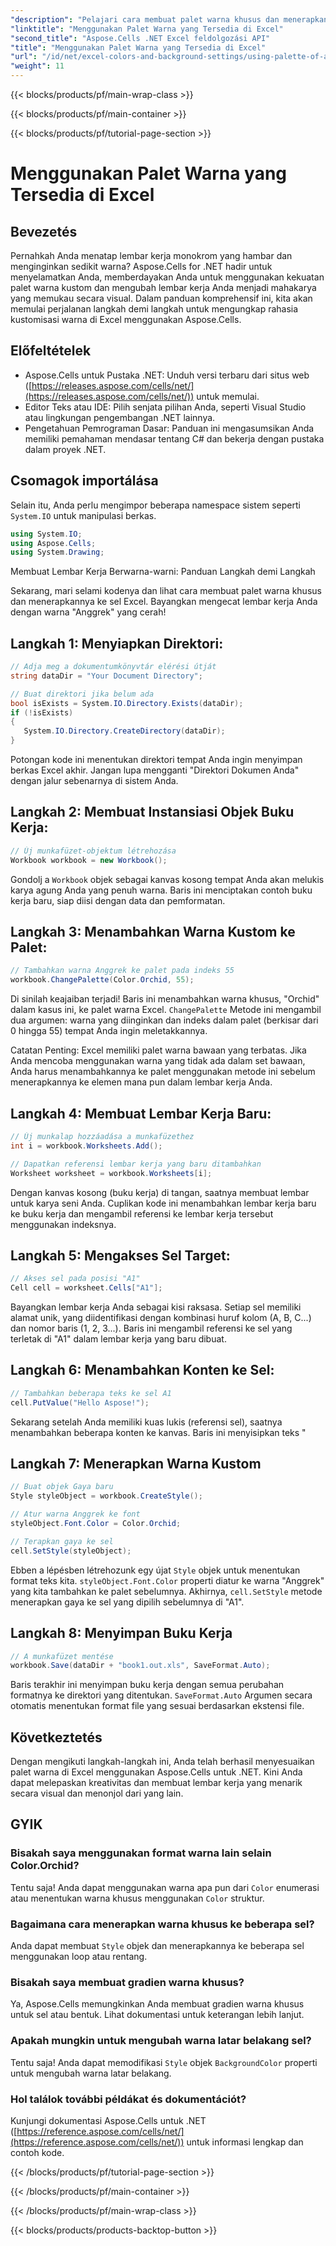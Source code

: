 ```yaml
---
"description": "Pelajari cara membuat palet warna khusus dan menerapkannya ke lembar kerja Excel Anda menggunakan Aspose.Cells for .NET. Tingkatkan daya tarik visual data Anda dengan warna-warna cerah dan opsi pemformatan."
"linktitle": "Menggunakan Palet Warna yang Tersedia di Excel"
"second_title": "Aspose.Cells .NET Excel feldolgozási API"
"title": "Menggunakan Palet Warna yang Tersedia di Excel"
"url": "/id/net/excel-colors-and-background-settings/using-palette-of-available-colors/"
"weight": 11
---
```


{{< blocks/products/pf/main-wrap-class >}}

{{< blocks/products/pf/main-container >}}

{{< blocks/products/pf/tutorial-page-section >}}

# Menggunakan Palet Warna yang Tersedia di Excel

## Bevezetés
Pernahkah Anda menatap lembar kerja monokrom yang hambar dan menginginkan sedikit warna? Aspose.Cells for .NET hadir untuk menyelamatkan Anda, memberdayakan Anda untuk menggunakan kekuatan palet warna kustom dan mengubah lembar kerja Anda menjadi mahakarya yang memukau secara visual. Dalam panduan komprehensif ini, kita akan memulai perjalanan langkah demi langkah untuk mengungkap rahasia kustomisasi warna di Excel menggunakan Aspose.Cells. 

## Előfeltételek

- Aspose.Cells untuk Pustaka .NET: Unduh versi terbaru dari situs web ([https://releases.aspose.com/cells/net/](https://releases.aspose.com/cells/net/)) untuk memulai. 
- Editor Teks atau IDE: Pilih senjata pilihan Anda, seperti Visual Studio atau lingkungan pengembangan .NET lainnya. 
- Pengetahuan Pemrograman Dasar: Panduan ini mengasumsikan Anda memiliki pemahaman mendasar tentang C# dan bekerja dengan pustaka dalam proyek .NET.

## Csomagok importálása

Selain itu, Anda perlu mengimpor beberapa namespace sistem seperti `System.IO` untuk manipulasi berkas. 

```csharp
using System.IO;
using Aspose.Cells;
using System.Drawing;
```

Membuat Lembar Kerja Berwarna-warni: Panduan Langkah demi Langkah

Sekarang, mari selami kodenya dan lihat cara membuat palet warna khusus dan menerapkannya ke sel Excel. Bayangkan mengecat lembar kerja Anda dengan warna "Anggrek" yang cerah!

## Langkah 1: Menyiapkan Direktori:

```csharp
// Adja meg a dokumentumkönyvtár elérési útját
string dataDir = "Your Document Directory";

// Buat direktori jika belum ada
bool isExists = System.IO.Directory.Exists(dataDir);
if (!isExists)
{
   System.IO.Directory.CreateDirectory(dataDir);
}
```

Potongan kode ini menentukan direktori tempat Anda ingin menyimpan berkas Excel akhir. Jangan lupa mengganti "Direktori Dokumen Anda" dengan jalur sebenarnya di sistem Anda.

## Langkah 2: Membuat Instansiasi Objek Buku Kerja:

```csharp
// Új munkafüzet-objektum létrehozása
Workbook workbook = new Workbook();
```

Gondolj a `Workbook` objek sebagai kanvas kosong tempat Anda akan melukis karya agung Anda yang penuh warna. Baris ini menciptakan contoh buku kerja baru, siap diisi dengan data dan pemformatan.

## Langkah 3: Menambahkan Warna Kustom ke Palet:

```csharp
// Tambahkan warna Anggrek ke palet pada indeks 55
workbook.ChangePalette(Color.Orchid, 55);
```

Di sinilah keajaiban terjadi! Baris ini menambahkan warna khusus, "Orchid" dalam kasus ini, ke palet warna Excel. `ChangePalette` Metode ini mengambil dua argumen: warna yang diinginkan dan indeks dalam palet (berkisar dari 0 hingga 55) tempat Anda ingin meletakkannya. 

Catatan Penting: Excel memiliki palet warna bawaan yang terbatas. Jika Anda mencoba menggunakan warna yang tidak ada dalam set bawaan, Anda harus menambahkannya ke palet menggunakan metode ini sebelum menerapkannya ke elemen mana pun dalam lembar kerja Anda.

## Langkah 4: Membuat Lembar Kerja Baru:

```csharp
// Új munkalap hozzáadása a munkafüzethez
int i = workbook.Worksheets.Add();

// Dapatkan referensi lembar kerja yang baru ditambahkan
Worksheet worksheet = workbook.Worksheets[i];
```

Dengan kanvas kosong (buku kerja) di tangan, saatnya membuat lembar untuk karya seni Anda. Cuplikan kode ini menambahkan lembar kerja baru ke buku kerja dan mengambil referensi ke lembar kerja tersebut menggunakan indeksnya.

## Langkah 5: Mengakses Sel Target:

```csharp
// Akses sel pada posisi "A1"
Cell cell = worksheet.Cells["A1"];
```

Bayangkan lembar kerja Anda sebagai kisi raksasa. Setiap sel memiliki alamat unik, yang diidentifikasi dengan kombinasi huruf kolom (A, B, C...) dan nomor baris (1, 2, 3...). Baris ini mengambil referensi ke sel yang terletak di "A1" dalam lembar kerja yang baru dibuat.

## Langkah 6: Menambahkan Konten ke Sel:

```csharp
// Tambahkan beberapa teks ke sel A1
cell.PutValue("Hello Aspose!");
```

Sekarang setelah Anda memiliki kuas lukis (referensi sel), saatnya menambahkan beberapa konten ke kanvas. Baris ini menyisipkan teks "

## Langkah 7: Menerapkan Warna Kustom

```csharp
// Buat objek Gaya baru
Style styleObject = workbook.CreateStyle();

// Atur warna Anggrek ke font
styleObject.Font.Color = Color.Orchid;

// Terapkan gaya ke sel
cell.SetStyle(styleObject);
```

Ebben a lépésben létrehozunk egy újat `Style` objek untuk menentukan format teks kita. `styleObject.Font.Color` properti diatur ke warna "Anggrek" yang kita tambahkan ke palet sebelumnya. Akhirnya, `cell.SetStyle` metode menerapkan gaya ke sel yang dipilih sebelumnya di "A1".

## Langkah 8: Menyimpan Buku Kerja

```csharp
// A munkafüzet mentése
workbook.Save(dataDir + "book1.out.xls", SaveFormat.Auto);
```

Baris terakhir ini menyimpan buku kerja dengan semua perubahan formatnya ke direktori yang ditentukan. `SaveFormat.Auto` Argumen secara otomatis menentukan format file yang sesuai berdasarkan ekstensi file.

## Következtetés

Dengan mengikuti langkah-langkah ini, Anda telah berhasil menyesuaikan palet warna di Excel menggunakan Aspose.Cells untuk .NET. Kini Anda dapat melepaskan kreativitas dan membuat lembar kerja yang menarik secara visual dan menonjol dari yang lain. 

## GYIK

### Bisakah saya menggunakan format warna lain selain Color.Orchid?
Tentu saja! Anda dapat menggunakan warna apa pun dari `Color` enumerasi atau menentukan warna khusus menggunakan `Color` struktur.

### Bagaimana cara menerapkan warna khusus ke beberapa sel?
Anda dapat membuat `Style` objek dan menerapkannya ke beberapa sel menggunakan loop atau rentang.

### Bisakah saya membuat gradien warna khusus?
Ya, Aspose.Cells memungkinkan Anda membuat gradien warna khusus untuk sel atau bentuk. Lihat dokumentasi untuk keterangan lebih lanjut.

### Apakah mungkin untuk mengubah warna latar belakang sel?
Tentu saja! Anda dapat memodifikasi `Style` objek `BackgroundColor` properti untuk mengubah warna latar belakang.

### Hol találok további példákat és dokumentációt?
Kunjungi dokumentasi Aspose.Cells untuk .NET ([https://reference.aspose.com/cells/net/](https://reference.aspose.com/cells/net/)) untuk informasi lengkap dan contoh kode.

{{< /blocks/products/pf/tutorial-page-section >}}

{{< /blocks/products/pf/main-container >}}

{{< /blocks/products/pf/main-wrap-class >}}

{{< blocks/products/products-backtop-button >}}